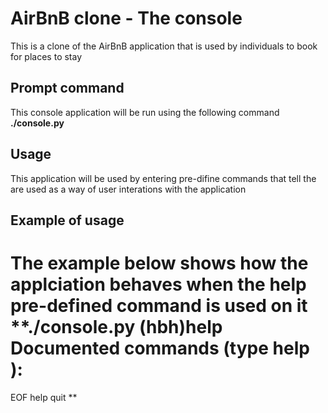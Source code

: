 # AirBnB clone - The console
This is a clone of the AirBnB application that is used by individuals to book for places to stay

## Prompt command
This console application will be run using the following command
**./console.py**

## Usage
This application will be used by entering pre-difine commands that tell the are used as a way of user interations with the application

## Example of usage
The example below shows how the applciation behaves when the help pre-defined command is used on it
**./console.py
(hbh)help
Documented commands (type help <topic>):
========================================
EOF  help  quit
**

